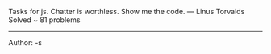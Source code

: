  Tasks for js.
 Chatter is worthless. Show me the code. 
 — Linus Torvalds
 Solved ~ 81 problems 
____
Author: -s
